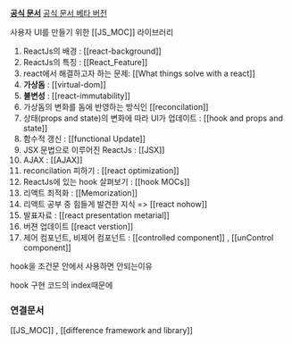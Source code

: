 **[공식 문서](https://ko.reactjs.org/)** 
[공식 문서 베타 버전](https://beta.reactjs.org/learn/synchronizing-with-effects)

사용자 UI를 만들기 위한 [[JS_MOC]] 라이브러리


1. ReactJs의 배경 : [[react-background]]
2. ReactJs의 특징 : [[React_Feature]]
3. react에서 해결하고자 하는 문제: [[What things solve with a react]]
4. **가상돔** :  [[virtual-dom]]
5. **불변성** : [[react-immutability]]
6. 가상돔의 변화를 돔에 반영하는 방식인 [[reconcilation]]
7. 상태(props and state)의 변화에 따라 UI가 업데이트 : [[hook and props and state]]
8. 함수적 갱신 : [[functional Update]]
9. JSX 문법으로 이루어진 ReactJs :  [[JSX]]
10. AJAX : [[AJAX]]
11. reconcilation 피하기 : [[react optimization]]
12. ReactJs에 있는 hook 살펴보기 : [[hook MOCs]]
13. 리액트 최적화  : [[Memorization]]
14. 리액트 공부 중 힘들게 발견한 지식  => [[react nohow]]
15. 발표자료 : [[react presentation metarial]]
16. 버젼 업데이트 [[react verstion]]
17. 제어 컴포넌트, 비제어  컴포넌트 : [[controlled component]] , [[unControl component]]


hook을 조건문 안에서 사용하면 안되는이유

hook 구현 코드의 index때문에 



### 연결문서
[[JS_MOC]] , [[difference framework and library]]
